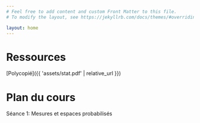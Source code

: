 ```yaml
---
# Feel free to add content and custom Front Matter to this file.
# To modify the layout, see https://jekyllrb.com/docs/themes/#overriding-theme-defaults

layout: home
---
```


# Ressources

[Polycopié]({{ 'assets/stat.pdf' | relative_url }})

# Plan du cours

Séance 1: Mesures et espaces probabilisés
